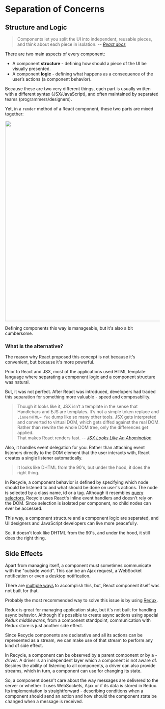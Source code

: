 # Separation of Concerns

## Structure and Logic
> Components let you split the UI into independent, reusable pieces, and think about each piece in isolation.
> -- <cite>[React docs](https://facebook.github.io/react/docs/react-component.html)</cite>

There are two main aspects of every component:
* A component **structure** - defining how should a piece of the UI be visually presented.
* A component **logic** - defining what happens as a consequence of the user’s actions (a component behavior).

Because these are two very different things, 
each part is usually written with a different syntax (JSX/JavaScript),
and often maintained by separated teams (programmers/designers).

Yet, in a `render` method of a React component, these two parts are mixed together:

<img src="https://cloud.githubusercontent.com/assets/1868852/21963068/844bad54-db33-11e6-9567-9fba24ca4c4d.png" width="650" />

Defining components this way is manageable, but it's also a bit cumbersome.

### What is the alternative?
The reason why React proposed this concept is not because it's convenient, but because it's more powerful.

Prior to React and JSX, most of the applications used HTML template language where
separating a component logic and a component structure was natural. 

But, it was not perfect. 
After React was introduced, developers had traded this separation for something more valuable - speed and composability.

> Though it looks like it, JSX isn’t a template in the sense that Handlebars and EJS are templates. 
> It’s not a simple token replace and `.innerHTML= foo` dump like so many other tools.
> JSX gets interpreted and converted to virtual DOM, which gets diffed against the real DOM. 
> Rather than rewrite the whole DOM tree, only the differences get applied.  
> That makes React renders fast.
> -- <cite>[JSX Looks Like An Abomination](https://medium.com/javascript-scene/jsx-looks-like-an-abomination-1c1ec351a918#.nf98mm22a)</cite>

Also, it handles event delegation for you. 
Rather than attaching event listeners directly to the DOM element that the user interacts with, 
React creates a single listener automatically.

> It looks like DHTML from the 90's, but under the hood, it does the right thing.

In Recycle, a component behavior is defined by specifying which node should be listened to and what should be done on user's actions.
The node is selected by a class name, id or a tag. 
Although it resembles [query selectors](https://developer.mozilla.org/en-US/docs/Web/API/Document/querySelector), 
Recycle uses React's inline event handlers and doesn't rely on the DOM. 
Since selection is isolated per component, no child nodes can ever be accessed.

This way, a component structure and a component logic are separated,
and UI designers and JavaScript developers can live more peacefully.

So, it doesn't look like DHTML from the 90's, and under the hood, it still does the right thing.

## Side Effects

Apart from managing itself, a component must sometimes communicate with the "outside world".
This can be an Ajax request, a WebSocket notification or even a desktop notification.

There are [multiple ways](http://andrewhfarmer.com/react-ajax-best-practices/) to accomplish this,
but, React component itself was not built for that. 

Probably the most recommended way to solve this issue is by using [Redux](http://redux.js.org).

Redux is great for managing application state,
but it's not built for handling async behavior.
Although it's possible to create async actions using special *Redux middlewares*,
from a component standpoint, communication with Redux store is just another side effect.

Since Recycle components are declarative and all its actions can be represented as a stream,
we can make use of that stream to perform any kind of side effect.

In Recycle, a component can be observed by a parent component or by a - *driver*.
A driver is an independent layer which a component is not aware of.
Besides the ability of listening to all components, 
a driver can also provide streams, which in turn, a component can use for changing its state.

So, a component doesn't care about the way messages are delivered to the server
or whether it uses WebSockets, Ajax or if its data is stored in Redux.
Its implementation is straightforward - 
describing conditions when a component should send an action 
and how should the component state be changed when a message is received.